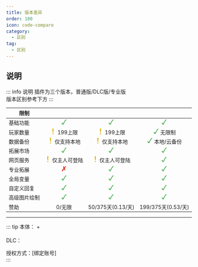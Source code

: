 ```yaml
---
title: 版本差异
order: 100
icon: code-compare
category:
  - 区别
tag:
  - 区别
---
```


## 说明

::: info 说明
插件为三个版本，普通版/DLC版/专业版  
版本区别参考下方
:::



| 限制         | <Badge type="warning" text="普通"/> |        <Badge  text="DLC"/>         |  <Badge type="tip" text="专业"/>   |
| ------------ | :---------------------------------: | :---------------------------------: | :--------------------------------: |
| 基础功能     |       ![支持](./image/d.png)        |       ![支持](./image/d.png)        |       ![支持](./image/d.png)       |
| 玩家数量     |   ![注意](./image/g.png) 199上限    |   ![注意](./image/g.png) 199上限    |   ![支持](./image/d.png) 无限制    |
| 数据备份     |  ![注意](./image/g.png) 仅支持本地  |  ![注意](./image/g.png) 仅支持本地  | ![支持](./image/d.png) 本地/云备份 |
| 拓展市场     |       ![支持](./image/d.png)        |       ![支持](./image/d.png)        |       ![支持](./image/d.png)       |
| 网页服务     | ![注意](./image/g.png) 仅主人可登陆 | ![注意](./image/g.png) 仅主人可登陆 |       ![支持](./image/d.png)       |
| 专业拓展     |      ![不支持](./image/c.png)       |       ![支持](./image/d.png)        |       ![支持](./image/d.png)       |
| 全局变量     |       ![支持](./image/d.png)        |       ![支持](./image/d.png)        |       ![支持](./image/d.png)       |
| 自定义回复   |       ![支持](./image/d.png)        |       ![支持](./image/d.png)        |       ![支持](./image/d.png)       |
| 高级图片绘制 |       ![支持](./image/d.png)        |       ![支持](./image/d.png)        |       ![支持](./image/d.png)       |
| 赞助         |               0/无限                |          50/375天(0.13/天)          |         199/375天(0.53/天)         |

* * * * *

::: tip 
本体：<Badge text="本体"/> + <Badge type="warning" text="专业拓展"/><br><br>
DLC：<Badge type="warning" text="专业拓展"/><br>

授权方式：[绑定账号]  
:::

<style>
    img {
        pointer-events: none;
        cursor: default;
    }
</style>